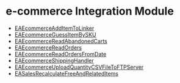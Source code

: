 <div class="ignore-in-full-text-search">

# e-commerce Integration Module
  - [EAEcommerceAddItemToLinker](/entity-flows/magento/EAEcommerceAddItemToLinker.md)
  - [EAEcommerceGuessItemBySKU](/entity-flows/magento/EAEcommerceGuessItemBySKU.md)
  - [EAEcommerceReadAbandonedCarts](/entity-flows/magento/EAEcommerceReadAbandonedCarts.md)
  - [EAEcommerceReadOrders](/entity-flows/magento/EAEcommerceReadOrders.md)
  - [EAEcommerceReadOrdersFromDate](/entity-flows/magento/EAEcommerceReadOrdersFromDate.md)
  - [EAEcommerceShippingHandler](/entity-flows/magento/EAEcommerceShippingHandler.md)
  - [EAEcommerceUploadQuantityCSVFileToFTPServer](/entity-flows/magento/EAEcommerceUploadQuantityCSVFileToFTPServer.md)
  - [EASalesRecalculateFreeAndRelatedItems](/entity-flows/magento/EASalesRecalculateFreeAndRelatedItems.md)

</div>

